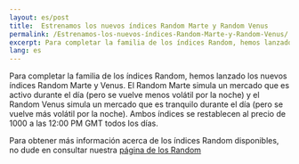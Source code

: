 ```yaml
---
layout: es/post
title:  Estrenamos los nuevos índices Random Marte y Random Venus
permalink: /Estrenamos-los-nuevos-índices-Random-Marte-y-Random-Venus/
excerpt: Para completar la familia de los índices Random, hemos lanzado los nuevos índices Random Marte y Venus. El Random Marte simula un mercado que es activo durante el día (pero se vuelve menos volátil por la noche) y el Random Venus simula un mercado que es tranquilo durante el día (pero se vuelve más volátil por la noche). Ambos índices se restablecen al precio de 1000 a las 12:00 PM GMT todos los días.
lang: es
---
```


Para completar la familia de los índices Random, hemos lanzado los nuevos índices Random Marte y Venus. El Random Marte simula un mercado que es activo durante el día (pero se vuelve menos volátil por la noche) y el Random Venus simula un mercado que es tranquilo durante el día (pero se vuelve más volátil por la noche). Ambos índices se restablecen al precio de 1000 a las 12:00 PM GMT todos los días.

Para obtener más información acerca de los índices Random disponibles, no dude en consultar nuestra [página de los Random](https://www.binary.com/get-started/random-markets?l=ES&utm_medium=social&utm_source=blog&utm_content=whatsnew)
